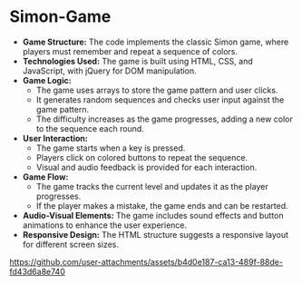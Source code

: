 # Simon-Game


- **Game Structure:** The code implements the classic Simon game, where players must remember and repeat a sequence of colors.
- **Technologies Used:** The game is built using HTML, CSS, and JavaScript, with jQuery for DOM manipulation.
- **Game Logic:**
    - The game uses arrays to store the game pattern and user clicks.
    - It generates random sequences and checks user input against the game pattern.
    - The difficulty increases as the game progresses, adding a new color to the sequence each round.
- **User Interaction:**
    - The game starts when a key is pressed.
    - Players click on colored buttons to repeat the sequence.
    - Visual and audio feedback is provided for each interaction.
- **Game Flow:**
    - The game tracks the current level and updates it as the player progresses.
    - If the player makes a mistake, the game ends and can be restarted.
- **Audio-Visual Elements:** The game includes sound effects and button animations to enhance the user experience.
- **Responsive Design:** The HTML structure suggests a responsive layout for different screen sizes. 

https://github.com/user-attachments/assets/b4d0e187-ca13-489f-88de-fd43d6a8e740

